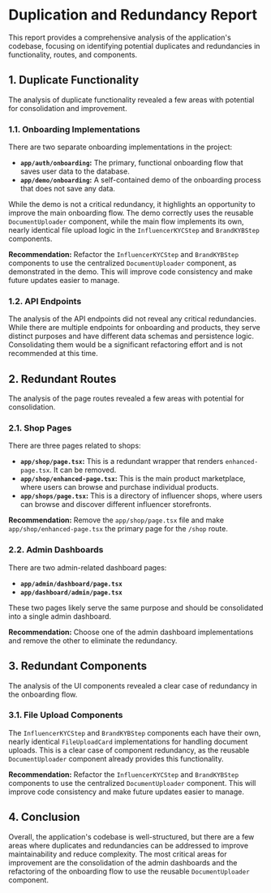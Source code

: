 # Duplication and Redundancy Report

This report provides a comprehensive analysis of the application's codebase, focusing on identifying potential duplicates and redundancies in functionality, routes, and components.

## 1. Duplicate Functionality

The analysis of duplicate functionality revealed a few areas with potential for consolidation and improvement.

### 1.1. Onboarding Implementations

There are two separate onboarding implementations in the project:

- **`app/auth/onboarding`:** The primary, functional onboarding flow that saves user data to the database.
- **`app/demo/onboarding`:** A self-contained demo of the onboarding process that does not save any data.

While the demo is not a critical redundancy, it highlights an opportunity to improve the main onboarding flow. The demo correctly uses the reusable `DocumentUploader` component, while the main flow implements its own, nearly identical file upload logic in the `InfluencerKYCStep` and `BrandKYBStep` components.

**Recommendation:** Refactor the `InfluencerKYCStep` and `BrandKYBStep` components to use the centralized `DocumentUploader` component, as demonstrated in the demo. This will improve code consistency and make future updates easier to manage.

### 1.2. API Endpoints

The analysis of the API endpoints did not reveal any critical redundancies. While there are multiple endpoints for onboarding and products, they serve distinct purposes and have different data schemas and persistence logic. Consolidating them would be a significant refactoring effort and is not recommended at this time.

## 2. Redundant Routes

The analysis of the page routes revealed a few areas with potential for consolidation.

### 2.1. Shop Pages

There are three pages related to shops:

- **`app/shop/page.tsx`:** This is a redundant wrapper that renders `enhanced-page.tsx`. It can be removed.
- **`app/shop/enhanced-page.tsx`:** This is the main product marketplace, where users can browse and purchase individual products.
- **`app/shops/page.tsx`:** This is a directory of influencer shops, where users can browse and discover different influencer storefronts.

**Recommendation:** Remove the `app/shop/page.tsx` file and make `app/shop/enhanced-page.tsx` the primary page for the `/shop` route.

### 2.2. Admin Dashboards

There are two admin-related dashboard pages:

- **`app/admin/dashboard/page.tsx`**
- **`app/dashboard/admin/page.tsx`**

These two pages likely serve the same purpose and should be consolidated into a single admin dashboard.

**Recommendation:** Choose one of the admin dashboard implementations and remove the other to eliminate the redundancy.

## 3. Redundant Components

The analysis of the UI components revealed a clear case of redundancy in the onboarding flow.

### 3.1. File Upload Components

The `InfluencerKYCStep` and `BrandKYBStep` components each have their own, nearly identical `FileUploadCard` implementations for handling document uploads. This is a clear case of component redundancy, as the reusable `DocumentUploader` component already provides this functionality.

**Recommendation:** Refactor the `InfluencerKYCStep` and `BrandKYBStep` components to use the centralized `DocumentUploader` component. This will improve code consistency and make future updates easier to manage.

## 4. Conclusion

Overall, the application's codebase is well-structured, but there are a few areas where duplicates and redundancies can be addressed to improve maintainability and reduce complexity. The most critical areas for improvement are the consolidation of the admin dashboards and the refactoring of the onboarding flow to use the reusable `DocumentUploader` component.
